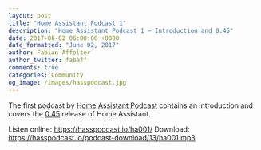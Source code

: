 ```yaml
---
layout: post
title: "Home Assistant Podcast 1"
description: "Home Assistant Podcast 1 – Introduction and 0.45"
date: 2017-06-02 06:00:00 +0000
date_formatted: "June 02, 2017"
author: Fabian Affolter
author_twitter: fabaff
comments: true
categories: Community
og_image: /images/hasspodcast.jpg
---
```


The first podcast by [Home Assistant Podcast](https://hasspodcast.io) contains an introduction and covers the [0.45](/blog/2017/05/20/automation-editor-zwave-panel-ocr/) release of Home Assistant.

Listen online: https://hasspodcast.io/ha001/
Download: https://hasspodcast.io/podcast-download/13/ha001.mp3

